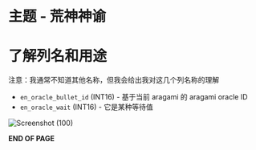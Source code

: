 # 主题 - 荒神神谕


# 了解列名和用途
注意：我通常不知道其他名称，但我会给出我对这几个列名称的理解

- `en_oracle_bullet_id` (INT16) - 基于当前 aragami 的 aragami oracle ID
- `en_oracle_wait` (INT16) - 它是某种等待值

![Screenshot (100)](https://github.com/nachotacos69/WikiEater/assets/99103531/ce6b8557-e4c7-44ac-934f-922795170b10)

**END OF PAGE**
